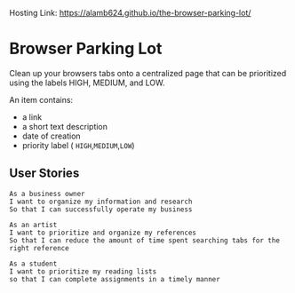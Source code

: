 Hosting Link: https://alamb624.github.io/the-browser-parking-lot/

# Browser Parking Lot

Clean up your browsers tabs onto a centralized page that can be prioritized using the labels HIGH, MEDIUM, and LOW.

An item contains:

- a link
- a short text description 
- date of creation 
- priority label ( `HIGH`,`MEDIUM`,`LOW`)

## User Stories

```
As a business owner 
I want to organize my information and research
So that I can successfully operate my business

As an artist
I want to prioritize and organize my references
So that I can reduce the amount of time spent searching tabs for the right reference    

As a student
I want to prioritize my reading lists
so that I can complete assignments in a timely manner

```
